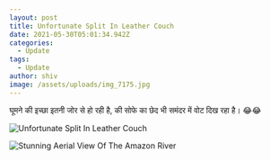```yaml
---
layout: post
title: Unfortunate Split In Leather Couch
date: 2021-05-30T05:01:34.942Z
categories:
  - Update
tags:
  - Update
author: shiv
image: /assets/uploads/img_7175.jpg
---
```

घूमने की इच्छा इतनी जोर से हो रही है, की सोफे का छेद भी समंदर में वोट दिख रहा है। 😂😂



![Unfortunate Split In Leather Couch](/assets/uploads/5fd1d3984c5d7_sugopehonaa11__700.jpg "Unfortunate Split In Leather Couch")

![Stunning Aerial View Of The Amazon River](/assets/uploads/5fd1dd1bbbc5d_pdhxus9ynxh21__700.jpg "Stunning Aerial View Of The Amazon River")